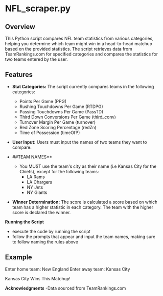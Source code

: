 # NFL_scraper.py
## Overview

This Python script compares NFL team statistics from various categories, helping you determine which team might win in a head-to-head matchup based on the provided statistics. The script retrieves data from TeamRankings.com for specified categories and compares the statistics for two teams entered by the user.

## Features

- **Stat Categories:** The script currently compares teams in the following categories:
  - Points Per Game (PPG)
  - Rushing Touchdowns Per Game (RTDPG)
  - Passing Touchdowns Per Game (PassTD)
  - Third Down Conversions Per Game (third_conv)
  - Turnover Margin Per Game (turnover)
  - Red Zone Scoring Percentage (redZn)
  - Time of Possession (timeOfP)
 

- **User Input:** Users must input the names of two teams they want to compare.
  
- ##TEAM NAMES**
  - You MUST use the team's city as their name (i.e Kansas City for the Chiefs), except for the following teams:
    - LA Rams
    - LA Chargers
    - NY Jets
    - NY Giants

- **Winner Determination:** The score is calculated a score based on which team has a higher statistic in each category. The team with the higher score is declared the winner.

**Running the Script** 
- execute the code by running the script
- follow the prompts that appear and input the team names, making sure to follow naming the rules above
  
## Example

Enter home team: New England 
Enter away team: Kansas City 

Kansas City Wins This Matchup!

**Acknowledgments**
-Data sourced from TeamRankings.com
